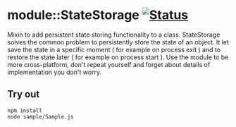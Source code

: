 
# module::StateStorage [![Status](https://github.com/Wandalen/wStateStorage/workflows/Test/badge.svg)](https://github.com/Wandalen/wStateStorage}/actions?query=workflow%3ATest)

Mixin to add persistent state storing functionality to a class. StateStorage solves the common problem to persistently store the state of an object. It let save the state in a specific moment ( for example on process exit ) and to restore the state later ( for example on process start ). Use the module to be more cross-platform, don't repeat yourself and forget about details of implementation you don't worry.

## Try out
```
npm install
node sample/Sample.js
```



















































































